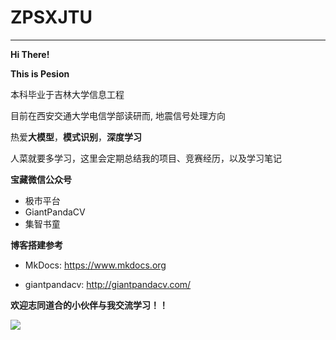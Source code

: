 # ZPSXJTU
---

**Hi There!**

**This is Pesion**

本科毕业于吉林大学信息工程

目前在西安交通大学电信学部读研而, 地震信号处理方向

热爱**大模型**，**模式识别**，**深度学习**

人菜就要多学习，这里会定期总结我的项目、竞赛经历，以及学习笔记

**宝藏微信公众号**

- 极市平台
- GiantPandaCV
- 集智书童



**博客搭建参考**

- MkDocs: https://www.mkdocs.org

- giantpandacv: http://giantpandacv.com/


**欢迎志同道合的小伙伴与我交流学习！！**

![](https://s2.loli.net/2024/04/20/kuNT7HcVjC69OUI.jpg)

<script type="text/javascript" id="MathJax-script" async
  src="https://cdnjs.cloudflare.com/ajax/libs/mathjax/3.0.0/es5/tex-mml-chtml.js">
</script>
<script>
MathJax = {
  tex: {
    inlineMath: [['$', '$'], ['\\(', '\\)']]
  }
};
</script>
<script id="MathJax-script" async
  src="https://cdn.jsdelivr.net/npm/mathjax@3/es5/tex-chtml.js">
</script>